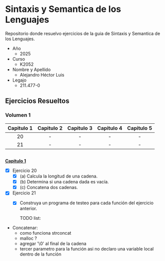 # Sintaxis y Semantica de los Lenguajes
Repositorio donde resuelvo ejercicios de la guia de Sintaxis y Semantica de los Lenguajes.

- Año
  - 2025
- Curso
  - K2052
- Nombre y Apellido
  - Alejandro Héctor Luis
- Legajo
  - 211.477-0

## Ejercicios Resueltos
### Volumen 1

| Capitulo 1 | Capitulo 2 | Capitulo 3 | Capitulo 4 | Capitulo 5 |
| :--------: | :--------: | :--------: | :--------: | :--------: |
|     20     |     -      |     -      |     -      |     -      |
|     21     |     -      |     -      |     -      |     -      |

### 
##
**[Capitulo 1](capitulo-1.c)**
+ [x] Ejercicio 20
    + [x] (a) Calcula la longitud de una cadena.
    + [x] (b) Determina si una cadena dada es vacía.
    + [x] (c) Concatena dos cadenas.

+ [x] Ejercicio 21
    + [x] Construya un programa de testeo para cada función del ejercicio anterior.

      TODO list:
+ Concatenar:
    + como funciona strconcat
    + malloc ?
    + agregar '\0' al final de la cadena
    + tercer parametro para la función asi no declaro una variable local dentro de la función
